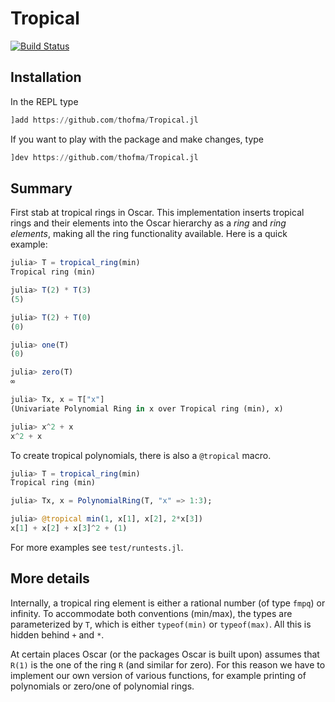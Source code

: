 # Tropical

[![Build Status](https://github.com/thofma/Tropical.jl/workflows/Run%20tests/badge.svg)](https://github.com/thofma/Tropical.jl/actions?query=workflow%3A%22Run%20tests%22+branch%3Amaster)

## Installation

In the REPL type

```julia
]add https://github.com/thofma/Tropical.jl
```

If you want to play with the package and make changes, type

```julia
]dev https://github.com/thofma/Tropical.jl
```

## Summary

First stab at tropical rings in Oscar. This implementation
inserts tropical rings and their elements into the Oscar
hierarchy as a *ring* and *ring elements*, making all the ring
functionality available. Here is a quick example:

```julia
julia> T = tropical_ring(min)
Tropical ring (min)

julia> T(2) * T(3)
(5)

julia> T(2) + T(0)
(0)

julia> one(T)
(0)

julia> zero(T)
∞

julia> Tx, x = T["x"]
(Univariate Polynomial Ring in x over Tropical ring (min), x)

julia> x^2 + x
x^2 + x
```

To create tropical polynomials, there is also a `@tropical` macro.

```julia
julia> T = tropical_ring(min)
Tropical ring (min)

julia> Tx, x = PolynomialRing(T, "x" => 1:3);

julia> @tropical min(1, x[1], x[2], 2*x[3])
x[1] + x[2] + x[3]^2 + (1)
```

For more examples see `test/runtests.jl`.

## More details

Internally, a tropical ring element is either a rational number
(of type `fmpq`) or infinity. To accommodate both conventions (min/max),
the types are parameterized by `T`, which is either `typeof(min)` or
`typeof(max)`. All this is hidden behind `+` and `*`.

At certain places Oscar (or the packages Oscar is built upon) assumes
that `R(1)` is the one of the ring `R` (and similar for zero). For this
reason we have to implement our own version of various functions, for
example printing of polynomials or zero/one of polynomial rings.
